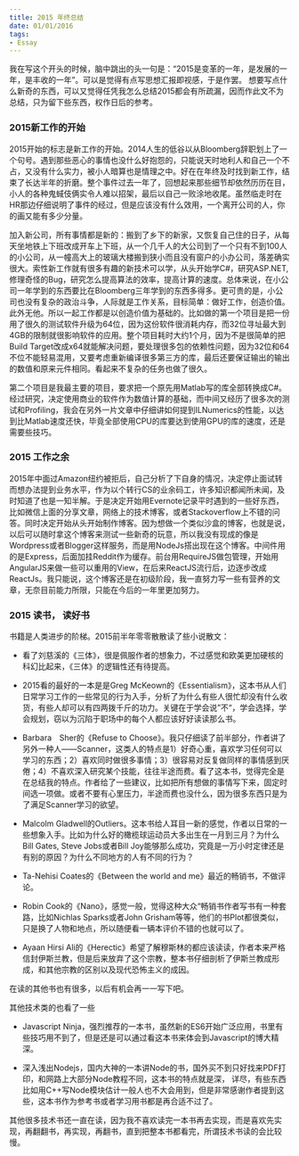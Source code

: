 ```yaml
---
title: 2015 年终总结
date: 01/01/2016
tags: 
- Essay
---
```


我在写这个开头的时候，脑中跳出的头一句是：“2015是变革的一年，是发展的一年，是丰收的一年”。可以是觉得有点写思想汇报即视感，于是作罢。
想要写点什么新奇的东西，可以又觉得任凭我怎么总结2015都会有所疏漏，因而作此文不为总结，只为留下些东西，权作日后的参考。

<!--more-->

### 2015新工作的开始

2015开始的标志是新工作的开始。2014人生的低谷以从Bloomberg辞职划上了一个句号。遇到那些恶心的事情也没什么好抱怨的，只能说天时地利人和自己一个不占，又没有什么实力，被小人暗算也是情理之中。好在在年终及时找到新工作，结束了长达半年的折磨。整个事件过去一年了，回想起来那些细节却依然历历在目，小人的各种鬼蜮伎俩实令人难以招架，最后以自己一败涂地收尾。虽然临走时在HR那边仔细说明了事件的经过，但是应该没有什么效用，一个离开公司的人，你的画又能有多少分量。

加入新公司，所有事情都是新的：搬到了乡下的新家，又恢复自己住的日子，从每天坐地铁上下班改成开车上下班，从一个几千人的大公司到了一个只有不到100人的小公司，从一幢高大上的玻璃大楼搬到狭小而且没有窗户的小办公司，落差确实很大。索性新工作就有很多有趣的新技术可以学，从头开始学C#，研究ASP.NET,修理奇怪的Bug，研究怎么提高算法的效率，提高计算的速度。总体来说，在小公司一年学到的东西要比在Bloomberg三年学到的东西多得多。更可贵的是，小公司也没有复杂的政治斗争，人际就是工作关系，目标简单：做好工作，创造价值。此外无他。所以一起工作都是以创造价值为基础的。比如做的第一个项目是把一份用了很久的测试软件升级为64位，因为这份软件很消耗内存，而32位寻址最大到4GB的限制就很影响软件的应用。整个项目耗时大约1个月，因为不是很简单的把Build Target改成x64就能解决问题，要处理很多包的依赖性问题，因为32位和64不位不能轻易混用，又要考虑重新编译很多第三方的库，最后还要保证输出的输出的数值和原来元件相同。看起来不复杂的任务也做了很久。

第二个项目是我最主要的项目，要求把一个原先用Matlab写的库全部转换成C#。经过研究，决定使用商业的软件作为数值计算的基础，而中间又经历了很多次的测试和Profiling，我会在另外一片文章中仔细讲如何提到ILNumerics的性能，以达到比Matlab速度还快，毕竟全部使用CPU的库要达到使用GPU的库的速度，还是需要些技巧。

### 2015 工作之余

2015年中面过Amazon纽约被拒后，自己分析了下自身的情况，决定停止面试转而想办法提到业务水平，作为以个转行CS的业余码工，许多知识都闻所未闻，及时知道了也是一知半解。于是决定开始用Evernote记录平时遇到的一些好东西，比如微信上面的分享文章，网络上的技术博客，或者Stackoverflow上不错的问答。同时决定开始从头开始制作博客。因为想做一个类似沙盒的博客，也就是说，以后可以随时拿这个博客来测试一些新奇的玩意，所以我没有现成的像是Wordpress或者Blogger这样服务，而是用NodeJs搭出现在这个博客。中间件用的是Express，后面加挂Reddit作为缓存。前台用RequireJS做包管理，开始用AngularJS来做一些可以重用的View，在后来ReactJS流行后，边逐步改成ReactJs。我只能说，这个博客还是在初级阶段，我一直努力写一些有营养的文章，无奈目前能力所限，只能在今后的一年里更加努力。

### 2015 读书， 读好书

书籍是人类进步的阶梯。2015前半年零零散散读了些小说散文：
* 看了刘慈溪的《三体》，很是佩服作者的想象力，不过感觉和欧美更加硬核的科幻比起来，《三体》的逻辑性还有待提高。

* 2015看的最好的一本是是Greg McKeown的《Essentialism》，这本书从人们日常学习工作的一些常见的行为入手，分析了为什么有些人很忙却没有什么收货，有些人却可以有四两拨千斤的功力。关键在于学会说”不“，学会选择，学会规划，窃以为沉陷于职场中的每个人都应该好好读读那么书。

* Barbara　Sher的《Refuse to Choose》。我只仔细读了前半部分，作者讲了另外一种人——Scanner，这类人的特点是1）好奇心重，喜欢学习任何可以学习的东西；2）喜欢同时做很多事情；3）很容易对反复做同样的事情感到厌倦；4）不喜欢深入研究某个技能，往往半途而费。看了这本书，觉得完全是在总结我的特点。作者给了一些建议，比如把所有想做的事情写下来，固定时间选一项做。或者不要有心里压力，半途而费也没什么，因为很多东西只是为了满足Scanner学习的欲望。

* Malcolm Gladwell的Outliers。这本书给人耳目一新的感觉，作者以日常的一些想象入手。比如为什么好的橄榄球运动员大多出生在一月到三月？为什么Bill Gates, Steve Jobs或者Bill Joy能够那么成功，究竟是一万小时定律还是有别的原因？为什么不同地方的人有不同的行为？

* Ta-Nehisi Coates的《Between the world and me》最近的畅销书，不做评论。

* Robin Cook的《Nano》，感觉一般，觉得这种大众“畅销书作者写书有一种套路，比如Nichlas Sparks或者John Grisham等等，他们的书Plot都很类似，只是换了人物和地点，所以随便看一辆本评价不错的也就可以了。

* Ayaan Hirsi Ali的《Herectic》希望了解穆斯林的都应该读读，作者本来严格信封伊斯兰教，但是后来放弃了这个宗教，整本书仔细剖析了伊斯兰教成形成，和其他宗教的区别以及现代恐怖主义的成因。

在读的其他书也有很多，以后有机会再一一写下吧。

其他技术类的也看了一些
* Javascript Ninja，强烈推荐的一本书，虽然新的ES6开始广泛应用，书里有些技巧用不到了，但是还是可以通过看这本书来体会到Javascript的博大精深。

* 深入浅出Nodejs，国内大神的一本讲Node的书，国外买不到只好找来PDF打印，和网路上大部分Node教程不同，这本书的特点就是深， 详尽，有些东西比如用C++写Node模块估计一般人也不大会用到，但是非常感谢作者提到这些，这本书作为参考书或者学习用书都是再合适不过了。

其他很多技术书还一直在读，因为我不喜欢读完一本书再去实现，而是喜欢先实现，再翻翻书，再实现，再翻书，直到把整本书都看完，所谓技术书读的会比较慢。
